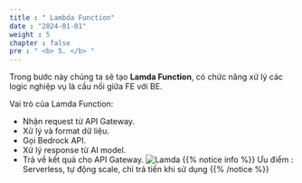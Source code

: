 ```yaml
---
title : " Lambda Function"
date : "2024-01-01"
weight : 5 
chapter : false
pre : " <b> 5. </b> "
---
```


Trong bước này chúng ta sẽ tạo **Lamda Function**, có chức năng xử lý các logic nghiệp vụ là cầu nối giữa FE với BE.

  Vai trò của Lamda Function: 
- Nhận request từ API Gateway.
- Xử lý và format dữ liệu.
- Gọi Bedrock API.
- Xử lý response từ AI model.
- Trả về kết quả cho API Gateway.
  ![Lamda](/images/WS/Lamda/LamdaF.png)
{{% notice info %}}
  Ưu điểm : Serverless, tự động scale, chỉ trả tiền khi sử dụng
{{% /notice %}}



